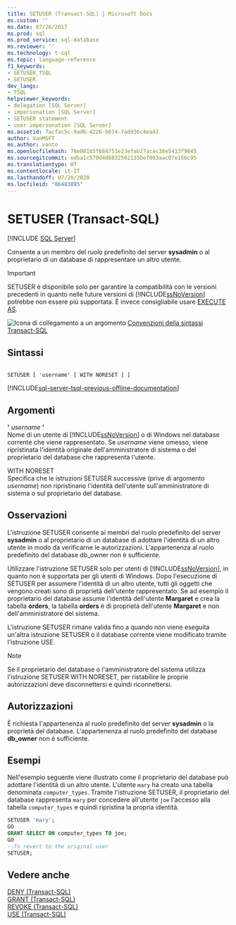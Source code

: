 ```yaml
---
title: SETUSER (Transact-SQL) | Microsoft Docs
ms.custom: ''
ms.date: 07/26/2017
ms.prod: sql
ms.prod_service: sql-database
ms.reviewer: ''
ms.technology: t-sql
ms.topic: language-reference
f1_keywords:
- SETUSER_TSQL
- SETUSER
dev_langs:
- TSQL
helpviewer_keywords:
- delegation [SQL Server]
- impersonation [SQL Server]
- SETUSER statement
- user impersonation [SQL Server]
ms.assetid: 7acfac5c-9ad6-4226-b874-7add36c4ea43
author: VanMSFT
ms.author: vanto
ms.openlocfilehash: 78e081b5f684751e23efab27acac38e5413f9845
ms.sourcegitcommit: edba1c570d4d8832502135bef093aac07e156c95
ms.translationtype: HT
ms.contentlocale: it-IT
ms.lasthandoff: 07/20/2020
ms.locfileid: "86483895"
---
```

# <a name="setuser-transact-sql"></a>SETUSER (Transact-SQL)
[!INCLUDE [SQL Server](../../includes/applies-to-version/sqlserver.md)]

  Consente a un membro del ruolo predefinito del server **sysadmin** o al proprietario di un database di rappresentare un altro utente.  
  
> [!IMPORTANT]  
>  SETUSER è disponibile solo per garantire la compatibilità con le versioni precedenti in quanto nelle future versioni di [!INCLUDE[ssNoVersion](../../includes/ssnoversion-md.md)] potrebbe non essere più supportata. È invece consigliabile usare [EXECUTE AS](../../t-sql/statements/execute-as-transact-sql.md).  
  
 ![Icona di collegamento a un argomento](../../database-engine/configure-windows/media/topic-link.gif "Icona di collegamento a un argomento") [Convenzioni della sintassi Transact-SQL](../../t-sql/language-elements/transact-sql-syntax-conventions-transact-sql.md)  
  
## <a name="syntax"></a>Sintassi  
  
```syntaxsql
  
SETUSER [ 'username' [ WITH NORESET ] ]   
```  
  
[!INCLUDE[sql-server-tsql-previous-offline-documentation](../../includes/sql-server-tsql-previous-offline-documentation.md)]

## <a name="arguments"></a>Argomenti
 **'** *username* **'**  
 Nome di un utente di [!INCLUDE[ssNoVersion](../../includes/ssnoversion-md.md)] o di Windows nel database corrente che viene rappresentato. Se *username* viene omesso, viene ripristinata l'identità originale dell'amministratore di sistema o del proprietario del database che rappresenta l'utente.  
  
 WITH NORESET  
 Specifica che le istruzioni SETUSER successive (prive di argomento *username*) non ripristinano l'identità dell'utente sull'amministratore di sistema o sul proprietario del database.  
  
## <a name="remarks"></a>Osservazioni  
 L'istruzione SETUSER consente ai membri del ruolo predefinito del server **sysadmin** o al proprietario di un database di adottare l'identità di un altro utente in modo da verificarne le autorizzazioni. L'appartenenza al ruolo predefinito del database db_owner non è sufficiente.  
  
 Utilizzare l'istruzione SETUSER solo per utenti di [!INCLUDE[ssNoVersion](../../includes/ssnoversion-md.md)], in quanto non è supportata per gli utenti di Windows. Dopo l'esecuzione di SETUSER per assumere l'identità di un altro utente, tutti gli oggetti che vengono creati sono di proprietà dell'utente rappresentato. Se ad esempio il proprietario del database assume l'identità dell'utente **Margaret** e crea la tabella **orders**, la tabella **orders**  è di proprietà dell'utente **Margaret** e non dell'amministratore del sistema.  
  
 L'istruzione SETUSER rimane valida fino a quando non viene eseguita un'altra istruzione SETUSER o il database corrente viene modificato tramite l'istruzione USE.  
  
> [!NOTE]  
>  Se il proprietario del database o l'amministratore del sistema utilizza l'istruzione SETUSER WITH NORESET, per ristabilire le proprie autorizzazioni deve disconnettersi e quindi riconnettersi.  
  
## <a name="permissions"></a>Autorizzazioni  
 È richiesta l'appartenenza al ruolo predefinito del server **sysadmin** o la proprietà del database. L'appartenenza al ruolo predefinito del database **db_owner** non è sufficiente.  
  
## <a name="examples"></a>Esempi  
 Nell'esempio seguente viene illustrato come il proprietario del database può adottare l'identità di un altro utente. L'utente `mary` ha creato una tabella denominata `computer_types`. Tramite l'istruzione SETUSER, il proprietario del database rappresenta `mary` per concedere all'utente `joe` l'accesso alla tabella `computer_types` e quindi ripristina la propria identità.  
  
```sql
SETUSER 'mary';  
GO  
GRANT SELECT ON computer_types TO joe;  
GO  
--To revert to the original user  
SETUSER;  
```  
  
## <a name="see-also"></a>Vedere anche  
 [DENY &#40;Transact-SQL&#41;](../../t-sql/statements/deny-transact-sql.md)   
 [GRANT &#40;Transact-SQL&#41;](../../t-sql/statements/grant-transact-sql.md)   
 [REVOKE &#40;Transact-SQL&#41;](../../t-sql/statements/revoke-transact-sql.md)   
 [USE &#40;Transact-SQL&#41;](../../t-sql/language-elements/use-transact-sql.md)  
  
  
